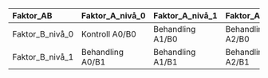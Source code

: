 |Faktor_AB       |Faktor_A_nivå_0  |Faktor_A_nivå_1  |Faktor_A_nivå_2  |
|:---------------|:----------------|:----------------|:----------------|
|Faktor_B_nivå_0 |Kontroll A0/B0   |Behandling A1/B0 |Behandling A2/B0 |
|Faktor_B_nivå_1 |Behandling A0/B1 |Behandling A1/B1 |Behandling A2/B1 |

